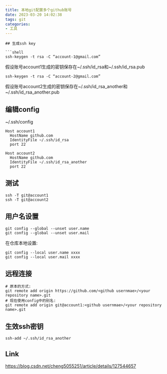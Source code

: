 ```yaml
---
title: 本地git配置多个github账号
date: 2023-03-20 14:02:38
tags: git
categories:
- 工具
---
```


```
## 生成ssh key

```shell
ssh-keygen -t rsa -C “account-1@gmail.com”
```
假设账号account1生成的密钥保存在\~/.ssh/id_rsa和\~/.ssh/id_rsa.pub

```shell
ssh-keygen -t rsa -C “account-2@gmail.com”
```
假设账号account2生成的密钥保存在\~/.ssh/id_rsa_another和\~/.ssh/id_rsa_another.pub

<!--more-->

## 编辑config
\~/.ssh/config
```shell
Host account1
  HostName github.com
  IdentityFile ~/.ssh/id_rsa
  port 22

Host account2
  HostName github.com
  IdentityFile ~/.ssh/id_rsa_another
  port 22
```

## 测试
```shell
ssh -T git@account1
ssh -T git@account2
```

## 用户名设置
```shell
git config --global --unset user.name
git config --global --unset user.mail
```

在仓库本地设置:
```shell
git config --local user.name xxxx
git config --local user.mail xxxx
```

## 远程连接

```shell
# 原本的方式:
git remote add origin https://github.com/<github usernmae>/<your repository name>.git
# 现在使用config中的别名:
git remote add origin git@account1:<github usernmae>/<your repository name>.git
```

## 生效ssh密钥

```shell
ssh-add ~/.ssh/id_rsa_another
```

## Link
https://blog.csdn.net/cheng5055251/article/details/127544657